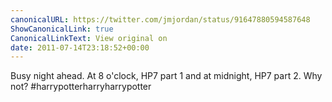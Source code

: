 ```yaml
---
canonicalURL: https://twitter.com/jmjordan/status/91647880594587648
ShowCanonicalLink: true
CanonicalLinkText: View original on
date: 2011-07-14T23:18:52+00:00
---
```

Busy night ahead. At 8 o'clock, HP7 part 1 and at midnight, HP7 part 2. Why not? #harrypotterharryharrypotter
